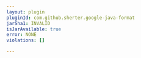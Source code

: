 ```yaml
---
layout: plugin
pluginId: com.github.sherter.google-java-format
jarSha1: INVALID
isJarAvailable: true
error: NONE
violations: []

---
```

